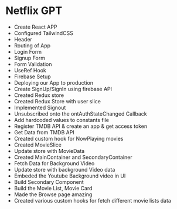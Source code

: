 # Netflix GPT

- Create React APP
- Configured TailwindCSS
- Header
- Routing of App
- Login Form
- Signup Form
- Form Validation 
- UseRef Hook 
- Firebase Setup
- Deploying our App to production
- Create SignUp/SignIn using firebase API
- Created Redux store
- Created Redux Store with user slice
- Implemented Signout
- Unsubscribed onto the ontAuthStateChanged Callback
- Add hardcoded values to constants file
- Register TMDB API & create an app & get access token
- Get Data from TMDB API
- Created custom hook for NowPlaying movies
- Created MovieSlice
- Update store with MovieData
- Created MainContainer and SecondaryContainer
- Fetch Data for Background Video
- Update store with background Video data
- Embeded the Youtube Background video in UI 
- Build Secondary Component
- Build the Movie List, Movie Card
- Made the Browse page amazing
- Created various custom hooks for fetch different movie lists data